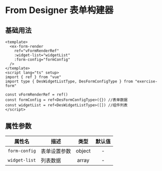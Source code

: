 # From Designer 表单构建器 

## 基础用法

```vue
<template> 
  <ex-form-render
    ref="vFormRenderRef"
    :widget-list="widgetList"
    :form-config="formConfig"
  />
</template>
<script lang="ts" setup>
import { ref } from "vue"
import type { DesWidgetListType, DesFormConfigType } from "exercise-form"

const vFormRenderRef = ref()
const formConfig = ref<DesFormConfigType>({}) //表单数据
const widgetList = ref<DesWidgetListType>([]) //组件列表
</script>
```

## 属性参数

| 属性名        | 描述         |  类型  | 默认值 |
| ------------- | ------------ | :----: | :----: |
| `form-config` | 表单设置参数 | object |   -    |
| `widget-list` | 列表数据     | array  |   -    |